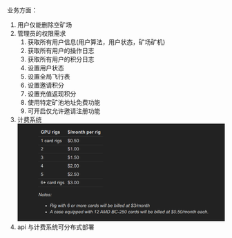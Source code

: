 业务方面：

1. 用户仅能删除空矿场
2. 管理员的权限需求
    1. 获取所有用户信息(用户算法，用户状态，矿场矿机)
    2. 获取所有用户的操作日志
    3. 获取所有用户的积分日志
    4. 设置用户状态
    5. 设置全局飞行表
    6. 设置邀请积分
    7. 设置充值返现积分
    8. 使用特定矿池地址免费功能
    9. 可开启仅允许邀请注册功能
3. 计费系统
    ![](./assets/p1.png)
4. api 与计费系统可分布式部署

